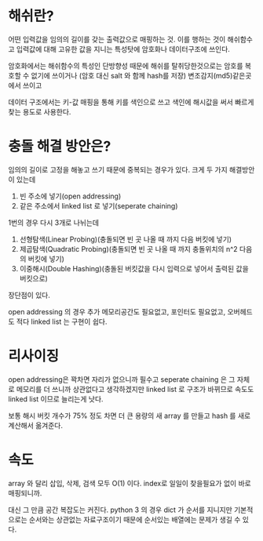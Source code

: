 # 해쉬란?
어떤 입력값을 임의의 길이를 갖는 출력값으로 매핑하는 것. 이를 행하는 것이 해쉬함수고 입력값에 대해 고유한 값을 지니는 특성탓에 암호화나 데이터구조에 쓰인다.

암호화에서는 해쉬함수의 특성인 단방향성 때문에 해쉬를 탈취당한것으로는 암호를 복호할 수 없기에 쓰이거나 (암호 대신 salt 와 함께 hash를 저장) 변조감지(md5)같은곳에서 쓰이고 

데이터 구조에서는 키-값 매핑을 통해 키를 색인으로 쓰고 색인에 해시값을 써서 빠르게 찾는 용도로 사용한다.

# 충돌 해결 방안은?

임의의 길이로 고정을 해놓고 쓰기 때문에 중복되는 경우가 있다. 크게 두 가지 해결방안이 있는데

1. 빈 주소에 넣기(open addressing) 
2. 같은 주소에서 linked list 로 넣기(seperate chaining)

  1번의 경우 다시 3개로 나뉘는데
  
  1. 선형탐색(Linear Probing)(충돌되면 빈 곳 나올 때 까지 다음 버킷에 넣기)
  2. 제곱탐색(Quadratic Probing)(충돌되면 빈 곳 나올 때 까지 충돌위치의 n^2 다음의 버킷에 넣기)
  3. 이중해시(Double Hashing)(충돌된 버킷값을 다시 입력으로 넣어서 출력된 값을 버킷으로)



장단점이 있다.

open addressing 의 경우 추가 메모리공간도 필요없고, 포인터도 필요없고, 오버헤드도 적다
linked list 는 구현이 쉽다.



# 리사이징

open addressing은 꽉차면 자리가 없으니까 필수고 seperate chaining 은 그 자체로 메모리를 더 쓰니까 상관없다고 생각하겠지만 linked list 로 구조가 바뀌므로 속도도 linked list 이므로 늘리는게 낫다.

보통 해시 버킷 개수가 75% 정도 차면 더 큰 용량의 새 array 를 만들고 hash 를 새로 계산해서 옮겨준다.

# 속도

array 와 달리 삽입, 삭제, 검색 모두 O(1) 이다. index로 일일이 찾을필요가 없이 바로 매핑되니까.

대신 그 만큼 공간 복잡도는 커진다. python 3 의 경우 dict 가 순서를 지니지만 기본적으로는 순서와는 상관없는 자료구조이기 때문에 순서있는 배열에는 문제가 생길 수 있다.

